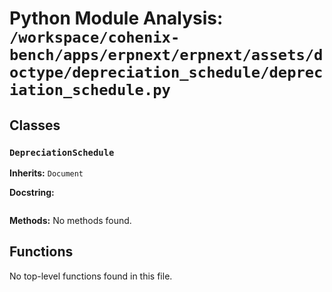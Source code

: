 # Python Module Analysis: `/workspace/cohenix-bench/apps/erpnext/erpnext/assets/doctype/depreciation_schedule/depreciation_schedule.py`

## Classes

### `DepreciationSchedule`
**Inherits:** `Document`


**Docstring:**
```

```

**Methods:**
No methods found.




## Functions

No top-level functions found in this file.
